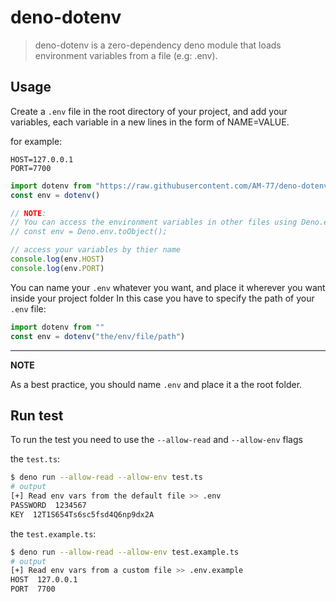# deno-dotenv

> deno-dotenv is a zero-dependency deno module that loads environment variables from a file (e.g: .env).

## Usage

Create a `.env` file in the root directory of your project, and add your variables, each variable in a new lines in the form of NAME=VALUE.

for example:
```
HOST=127.0.0.1
PORT=7700
```

```javascript 
import dotenv from "https://raw.githubusercontent.com/AM-77/deno-dotenv/master/mod.ts"
const env = dotenv()

// NOTE: 
// You can access the environment variables in other files using Deno.env.toObject()
// const env = Deno.env.toObject();

// access your variables by thier name
console.log(env.HOST)
console.log(env.PORT)

```

You can name your `.env` whatever you want, and place it wherever you want inside your project folder
In this case you have to specify the path of your `.env` file:

```javascript 
import dotenv from ""
const env = dotenv("the/env/file/path")
```
---
**NOTE**

As a best practice, you should name `.env` and place it a the root folder.


## Run test 

To run the test you need to use the `--allow-read` and `--allow-env` flags

the `test.ts`:
```bash
$ deno run --allow-read --allow-env test.ts 
# output
[+] Read env vars from the default file >> .env
PASSWORD  1234567
KEY  12T1S654Ts6sc5fsd4Q6np9dx2A
```

the `test.example.ts`: 
```bash
$ deno run --allow-read --allow-env test.example.ts 
# output
[+] Read env vars from a custom file >> .env.example
HOST  127.0.0.1
PORT  7700
```